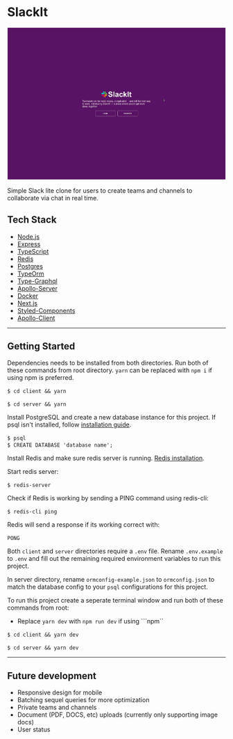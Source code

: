 # SlackIt

![demo](demo.gif)

Simple Slack lite clone for users to create teams and channels to collaborate via chat in real time.

## Tech Stack

- [Node.js](https://github.com/nodejs)
- [Express](https://github.com/expressjs/express)
- [TypeScript](https://github.com/Microsoft/TypeScript)
- [Redis](https://github.com/antirez/redis)
- [Postgres](https://github.com/postgres/postgres)
- [TypeOrm](https://github.com/typeorm/typeorm)
- [Type-Graphql](https://github.com/MichalLytek/type-graphql)
- [Apollo-Server](https://github.com/apollographql/apollo-server)
- [Docker](https://github.com/docker)
- [Next.js](https://github.com/vercel/next.js/)
- [Styled-Components](https://github.com/styled-components/styled-components)
- [Apollo-Client](https://github.com/apollographql/apollo-client)

---
## Getting Started

Dependencies needs to be installed from both directories. Run both of these commands from root directory.
`yarn` can be replaced with `npm i` if using npm is preferred.

```
$ cd client && yarn
```

```
$ cd server && yarn
```

Install PostgreSQL and create a new database instance for this project. If psql isn't installed, follow [installation guide](https://www.postgresqltutorial.com/install-postgresql/).

```
$ psql
$ CREATE DATABASE 'database name';
```

Install Redis and make sure redis server is running. [Redis installation](https://redis.io/topics/quickstart).

Start redis server:

```
$ redis-server
```

Check if Redis is working by sending a PING command using redis-cli:

```
$ redis-cli ping
```

Redis will send a response if its working correct with:

```
PONG
```

Both ```client``` and ```server``` directories require a ```.env``` file. Rename ```.env.example``` to ```.env``` and fill out the remaining required environment variables to run this project.

In server directory, rename ```ormconfig-example.json``` to ```ormconfig.json``` to match the database config to your ```psql``` configurations for this project.

To run this project create a seperate terminal window and run both of these commands from root:
* Replace ```yarn dev``` with ```npm run dev``` if using ```npm``

```
$ cd client && yarn dev
```

```
$ cd server && yarn dev
```

---
## Future development
- Responsive design for mobile
- Batching sequel queries for more optimization
- Private teams and channels
- Document (PDF, DOCS, etc) uploads (currently only supporting image docs)
- User status